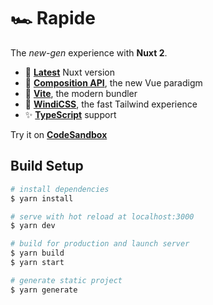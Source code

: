 # 🏎 Rapide

The _new-gen_ experience with **Nuxt 2**.

- 🧪 [**Latest**](https://www.npmjs.com/package/nuxt-edge) Nuxt version
- 🌊 [**Composition API**](https://composition-api.nuxtjs.org/), the new Vue paradigm
- 🚀 [**Vite**](http://vitejs.dev), the modern bundler
- 💨 [**WindiCSS**](https://windicss.netlify.app), the fast Tailwind experience
- ✨ [**TypeScript**](https://typescript.nuxtjs.org) support

Try it on [**CodeSandbox**](https://codesandbox.io/s/github/Tahul/rapide)

## Build Setup

```bash
# install dependencies
$ yarn install

# serve with hot reload at localhost:3000
$ yarn dev

# build for production and launch server
$ yarn build
$ yarn start

# generate static project
$ yarn generate
```
